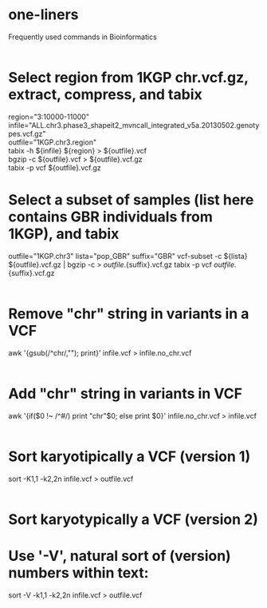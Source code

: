 # one-liners
Frequently used commands in Bioinformatics
<br>
<br>
#  Select region from 1KGP chr.vcf.gz, extract, compress, and tabix
region="3:10000-11000"
<br>
infile="ALL.chr3.phase3_shapeit2_mvncall_integrated_v5a.20130502.genotypes.vcf.gz"
<br>
outfile="1KGP.chr3.region"
<br>
tabix -h ${infile} ${region} > ${outfile}.vcf
<br>
bgzip -c ${outfile}.vcf > ${outfile}.vcf.gz
<br>
tabix -p vcf ${outfile}.vcf.gz
<br>
# Select a subset of samples (list here contains GBR individuals from 1KGP), and tabix
outfile="1KGP.chr3"
lista="pop_GBR"
suffix="GBR"
vcf-subset -c ${lista} ${outfile}.vcf.gz | bgzip -c > ${outfile}.${suffix}.vcf.gz
tabix -p vcf ${outfile}.${suffix}.vcf.gz
<br>
<br>
# Remove "chr" string in variants in a VCF
awk '{gsub(/^chr/,""); print}' infile.vcf > infile.no_chr.vcf
<br>
<br>
# Add "chr" string in variants in VCF
awk '{if($0 !~ /^#/) print "chr"$0; else print $0}' infile.no_chr.vcf > infile.vcf
<br>
<br>
# Sort karyotipically a VCF (version 1)
sort -K1,1 -k2,2n infile.vcf > outfile.vcf
<br>
<br>
# Sort karyotypically a VCF (version 2)
# Use '-V', natural sort of (version) numbers within text:
sort -V -k1,1 -k2,2n infile.vcf > outfile.vcf
<br>
<br>


